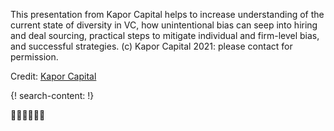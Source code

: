 
This presentation from Kapor Capital helps to increase understanding of the current state of diversity in VC, how unintentional bias can seep into hiring and deal sourcing, practical steps to mitigate individual and firm-level bias, and successful strategies. (c) Kapor Capital 2021: please contact for permission.

Credit: [Kapor Capital](https://www.kaporcapital.com/)

{! search-content: !}

􏰂􏰝􏰕􏰚􏰜􏰪
